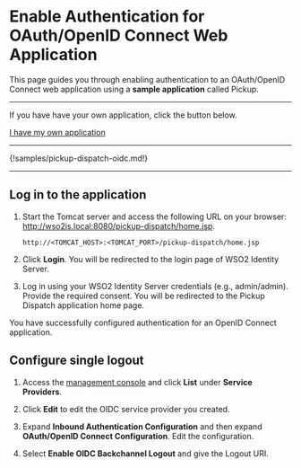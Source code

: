 # Enable Authentication for OAuth/OpenID Connect Web Application

This page guides you through enabling authentication to an OAuth/OpenID Connect web application using a **sample application** called Pickup. 

----
If you have have your own application, click the button below.

<a class="samplebtn_a" href="../../authenticate/regular-webapp-oidc" target="_blank" rel="nofollow noopener">I have my own application</a>

----

{!samples/pickup-dispatch-oidc.md!}

----

## Log in to the application

1. Start the Tomcat server and access the following URL on your browser: <http://wso2is.local:8080/pickup-dispatch/home.jsp>.

	```
	http://<TOMCAT_HOST>:<TOMCAT_PORT>/pickup-dispatch/home.jsp
	```

2. Click **Login**. You will be redirected to the login page of WSO2 Identity Server. 

3. Log in using your WSO2 Identity Server credentials (e.g., admin/admin). Provide the required consent. You will be redirected to the Pickup Dispatch application home page.

You have successfully configured authentication for an OpenID Connect application.


## Configure single logout

1. Access the [management console]() and click **List** under **Service Providers**. 

2. Click **Edit** to edit the OIDC service provider you created.

3. Expand **Inbound Authentication Configuration** and then expand **OAuth/OpenID Connect Configuration**. Edit the configuration.

4. Select **Enable OIDC Backchannel Logout** and give the Logout URI. 






